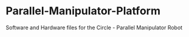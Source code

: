 # Parallel-Manipulator-Platform
Software and Hardware files for the Circle - Parallel Manipulator Robot
